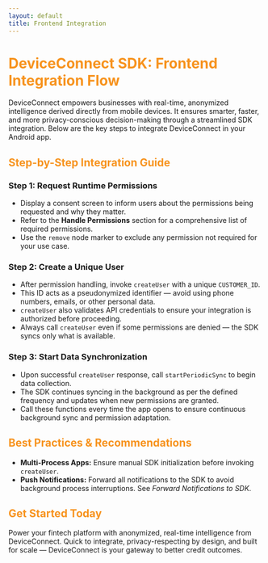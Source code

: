 ```yaml
---
layout: default
title: Frontend Integration
---
```


# <span style="color: #f7931e;">DeviceConnect SDK: Frontend Integration Flow</span>

DeviceConnect empowers businesses with real-time, anonymized intelligence derived directly from mobile devices. It ensures smarter, faster, and more privacy-conscious decision-making through a streamlined SDK integration. Below are the key steps to integrate DeviceConnect in your Android app.

## <span style="color: #f7931e;">Step-by-Step Integration Guide</span>

### Step 1: Request Runtime Permissions

- Display a consent screen to inform users about the permissions being requested and why they matter.
- Refer to the **Handle Permissions** section for a comprehensive list of required permissions.
- Use the `remove` node marker to exclude any permission not required for your use case.

### Step 2: Create a Unique User

- After permission handling, invoke `createUser` with a unique `CUSTOMER_ID`.
- This ID acts as a pseudonymized identifier — avoid using phone numbers, emails, or other personal data.
- `createUser` also validates API credentials to ensure your integration is authorized before proceeding.
- Always call `createUser` even if some permissions are denied — the SDK syncs only what is available.

### Step 3: Start Data Synchronization

- Upon successful `createUser` response, call `startPeriodicSync` to begin data collection.
- The SDK continues syncing in the background as per the defined frequency and updates when new permissions are granted.
- Call these functions every time the app opens to ensure continuous background sync and permission adaptation.

## <span style="color: #f7931e;">Best Practices & Recommendations</span>

- **Multi-Process Apps:** Ensure manual SDK initialization before invoking `createUser`.
- **Push Notifications:** Forward all notifications to the SDK to avoid background process interruptions. See *Forward Notifications to SDK*.

## <span style="color: #f7931e;">Get Started Today</span>

Power your fintech platform with anonymized, real-time intelligence from DeviceConnect. Quick to integrate, privacy-respecting by design, and built for scale — DeviceConnect is your gateway to better credit outcomes.
